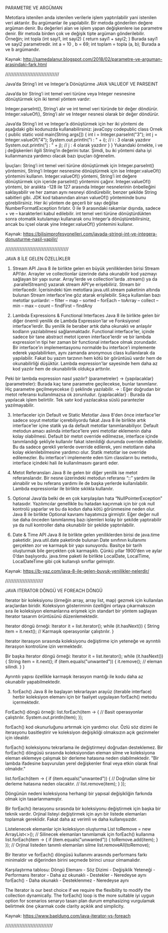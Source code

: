 PARAMETRE VE ARGÜMAN

Metotlara istenilen anda istenilen verilerle işlem yaptırılabilir yani istenilen veri aktarılır. Bu argümanlar ile yapılabilir. Bir metoda gönderilen değere argüman denir. Bu değerleri alan ve işlem yapan değişkenlere ise parametre denir. Bir metoda birden çok ve değişik tipte argüman gönderilebilir. Örneğin;
int topla (int sayi1, int sayi2) 
{
   return sayi1 + sayi2;
}
Burada sayi1 ve sayi2 parametredir.
int a = 10 , b = 69; 
int toplam = topla (a, b);
Burada a ve b argümandır.

Kaynak: http://samedalanur.blogspot.com/2018/02/parametre-ve-arguman-arasindaki-fark.html

//////////////////////////////////

Java’da String’i int ve Integer’a Dönüştürme
JAVA VALUEOF VE PARSEINT

Java’da bir String’i int temel veri türüne veya Integer nesnesine dönüştürmek için iki temel yöntem vardır:

Integer.parseInt(), String’i alır ve int temel veri türünde bir değer döndürür.
Integer.valueOf(), String’i alır ve Integer nesnesi olarak bir değer döndürür.

Java’da String’i int ve Integer’a dönüştürmek için her iki yöntemi de aşağıdaki gibi kodunuzda kullanabilirsiniz:
javaCopy codepublic class Ornek {
    public static void main(String args[]) {
        int i = Integer.parseInt("3");
        int j = Integer.valueOf("4");
        System.out.println("i : " + i); // i : 3 olarak yazdırır
        System.out.println("j : " + j); // j : 4 olarak yazdırır
    }
}
Yukarıdaki örnekte, i ve j değişkenleri ilgili String’in değerini tutar. Şimdi, bu iki yöntemi daha iyi kullanmanıza yardımcı olacak bazı ipuçları öğrenelim.

İpuçları:
String’i int temel veri türüne dönüştürmek için Integer.parseInt() yöntemini, String’i Integer nesnesine dönüştürmek için ise Integer.valueOf() yöntemini kullanın.
Integer.valueOf() yöntemi, String’i int değere dönüştürmek için içeride parseInt() yöntemini çağırır.
Integer.valueOf() yöntemi, bir aralıkta -128 ile 127 arasında Integer nesnelerinin önbelleğini saklayabilir ve her zaman aynı nesneyi döndürebilir, benzer şekilde String sabitleri gibi. JDK kod tabanından alınan valueOf() yönteminde bunu görebilirsiniz.
Her iki yöntem de geçerli bir sayı değilse NumberFormatException fırlatır. 0 ile 9 arasındaki rakamlar dışında, sadece + ve – karakterleri kabul edilebilir.
int temel veri türüne dönüştürdükten sonra otomatik kutulamayı kullanarak onu Integer’a dönüştürebilirsiniz, ancak bu içsel olarak yine Integer.valueOf() yöntemini kullanır.

Kaynak: https://bilisimprofesyonelleri.com/javada-stringi-int-ve-integera-donusturme-nasil-yapilir/

////////////////////////////////////////

JAVA 8  İLE GELEN ÖZELLİKLER

1. Stream API
Java 8 ile birlikte gelen en büyük yeniliklerden birisi Stream API’dır. Arrayler ve collectionlar üzerinde daha okunabilir kod yazmayı sağlayan bir yapı sunar.
Array'lerde ve collection'larda .stream() ya da .parallelStream() yazarak stream API’ye erişebiliriz.
Stream<T> bir interfacedir. İçerisindeki tüm metotlara java.util.stream paketinin altında bulunan Stream interface'ine göz atarak erişilebilir.
Sıkça kullanılan bazı metotlar şunlardır:
– filter
– map
– sorted
– forEach
– toArray
– collect
– min
– max
– count
– findFirst
– findAny

2. Lambda Expressions & Functional Interfaces
Java 8 ile birlikte gelen bir diğer önemli yenilik de Lambda Expression'lar ve Fonksiyonel interface'lerdir. Bu yenilik ile beraber artık daha okunaklı ve anlaşılır kodların yazılabilmesi sağlanmaktadır.
Functional interface'ler, içinde sadece bir tane abstract metot içeren interface'lerdir ve bir lambda expression'ın tipi her zaman bir functional interface olmak zorundadır. Bir interface'in implementasyonu normalde bu interface'i implemente ederek yapılabilirken, aynı zamanda anonymous class kullanılarak da yapılabilir. Fakat bu yazım tarzının hem kötü bir görüntüsü vardır hem de okunabilirliği düşüktür. Lambda expression'lar sayesinde hem daha az kod yazılır hem de okunabilirlik oldukça arttırılır.

Peki bir lambda expression nasıl yazılır?
(parametreler) -> {yapılacaklar}
(parametreler): Burada kaç tane parametre geçilecekse, bunlar tanımlanır. Hiç parametre geçilmeyecekse () şeklinde yazılabilir.
-> : Eğer doğrudan bir metot referansı kullanılmazsa ok zorunludur.
{yapılacaklar} : Burada da yapılacak işlem belirtilir. Tek satır kod yazılacaksa süslü parantezler yazılmayabilir.

3. Interfaceler için Default ve Static Metotlar
Java 8'den önce interface'ler sadece soyut metotlar içerebiliyordu fakat Java 8 ile birlikte artık interface'ler içine statik ya da default metotlar tanımlanabiliyor.
Default metodun amacı aslında interface'lere yeni metotlar eklemenin daha kolay olabilmesi. Default bir metot override edilmezse, interface içinde tanımlandığı şekliyle kullanılır fakat istenildiği durumda override edilebilir. Bu da sadece gerekli yerlerde override edilerek, yeni metotların daha kolay eklenilebilmesine yardımcı olur.
Statik metotlar ise override edilemezler. Bu interface'i implemente eden tüm classların bu metodu, interface içindeki hali ile kullanılmasını garanti eder.

4. Metot Referansları
Java 8 ile gelen bir diğer yenilik ise metot referanslarıdır.
Bir nesne üzerindeki metodun referansı “::” yardımı ile alınabilir ve bu referans yardımı ile de başka yerlerde kullanılabilir.
Lambda expressionlar ile birlikte sıklıkla kullanılır.

5. Optional
Java’da belki de en çok karşılaşılan hata “NullPointerException” hatasıdır. Yazılımcılar genellikle bu hatadan kaçınmak için bir çok null kontrolü yaparlar ve bu da kodun daha kötü görünmesine neden olur.
Java 8 ile birlikte Optional kavramı hayatımıza girmiştir. Eğer değer null ise daha önceden tanımlanmış bazı işlemleri kolay bir şekilde yaptırabilir ya da null kontroller daha okunabilir bir şekilde yaptırılabilir.

6. Date & Time API
Java 8 ile birlikte gelen yeniliklerden birisi de java.time paketidir. java.util.date paketinde bulunan Date sınıfının kullanımı gerçekten zor ve karmaşık bir yapı sunuyordu. Basitçe bir tarih oluşturmak bile gerçekten çok karmaşıktı. Çünkü yıllar 1900’den ve aylar 0’dan başlıyordu.
java.time paketi ile birlikte LocalDate, LocalTime, LocalDateTime gibi çok kullanışlı sınıflar gelmiştir.

Kaynak: https://b-yaz.com/java-8-ile-gelen-buyuk-yenilikler-nelerdir/

////////////////////////

JAVA ITERATOR DÖNGÜ VE FOREACH DÖNGÜ

Iterator bir koleksiyonu (örneğin array, array list, map) gezmek için kullanılan araçlardan biridir. Koleksiyon gösteriminin özelliğini ortaya çıkarmaksızın sıra ile koleksiyon elemanlarına erişmek için standart bir yöntem sağlayan Iterator tasarım örüntüsünü düzenlemektedir.

Iterator döngü örneği:
Iterator<String> it = list.iterator();
while (it.hasNext()) {
    String item = it.next();
    // Karmaşık operasyonlar çalıştırılır.
}

Iterator iterasyon sırasında koleksiyonu değiştirme için yeteneğe ve ayrıntılı iterasyon kontrolüne izin vermektedir.

Bir başka Iterator döngü örneği:
Iterator it = list.iterator();
while (it.hasNext()) {
    String item = it.next();
    if (item.equals("unwanted")) {
      it.remove(); // eleman silindi.
  }
}

Ayrıntılı yapısı özellikle karmaşık iterasyon mantığı ile kodu daha az okunabilir yapabilmektedir.

3. forEach()
Java 8 ile başlayan tekrarlayan arayüz (iterable interface) herbir koleksiyon elemanı için bir faaliyet uygulayan forEach() metodu içermektedir. 

ForEach() döngü örneği:
list.forEach(item -> {
    // Basit operasyonlar çalıştırılır.
    System.out.println(item);
});

forEach() kod okunurluğunu artırmak için yardımcı olur. Özlü söz dizimi ile iterasyonu basitleştirir ve koleksiyon değişikliği olmaksızın açık gezinmeler için idealdir.

forEach() koleksiyonu tekrarlama ile değiştirmeyi doğrudan desteklemez. Bir forEach() döngüsü sırasında koleksiyondan eleman silme ve koleksiyona eleman eklemeye çalışmak bir derleme hatasına neden olabilmektedir. "Bir lambda ifadesine başvurulan yerel değişkenler final veya etkin olarak final olmalıdır."

list.forEach(item -> {
    if (item.equals("unwanted")) {
      // Doğrudan silme bir derleme hatasına neden olacaktır.
      // list.remove(item);
  }
});

Döngünün nedeni koleksiyona herhangi bir yapısal değişikliğin farkında olmak için tasarlanmamıştır.

Bir forEach() iterasyonu sırasında bir koleksiyonu değiştirmek için başka bir teknik vardır. Orjinal listeyi değiştirmek için ayrı bir listede elemanları toplamak gereklidir. Fakat daha az verimli ve daha kullanışsızdır.

Listelenecek elemanlar için koleksiyon oluşturma
List<String> toRemove = new ArrayList<>();
// Silinecek elemanları tanımlamak için forEach() kullanma
list.forEach(item -> {
    if (item.equals("unwanted")) {
      toRemove.add(item);
  }
});
// Orjinal listeden tanımlı elemanları silme
list.removeAll(toRemove);

Bir Iterator ve forEach() döngüsü kullanımı arasınds performans farkı minimaldir ve diğerinden birini seçmede birinci unsur olmamalıdır.

Karşılaştırma tablosu:
Döngü Elemanı - Söz Dizimi - Değişiklik Yeteneği - Performans
Iterator - Daha az okunaklı - Destekler - Neredeyse aynı
forEach() - Daha okunaklı - Desteklenmez - Neredeyse aynı

The Iterator is our best choice if we require the flexibility to modify the collection dynamically. The forEach() loop is the more suitable iyi uygun option for scenarios senaryo tasarı plan durum emphasizing  vurgulamak belirtmek öne çıkarmak code clarity açıklık and simplicity.

Kaynak:  https://www.baeldung.com/java-iterator-vs-foreach

//////////////////////////////


